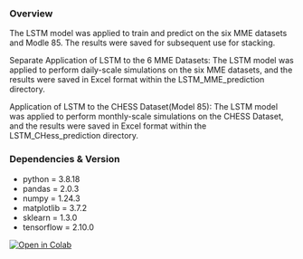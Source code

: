 ### Overview
The LSTM model was applied to train and predict on the six MME datasets and Modle 85. The results were saved for subsequent use for stacking.

Separate Application of LSTM to the 6 MME Datasets:
The LSTM model was applied to perform daily-scale simulations on the six MME datasets, and the results were saved in Excel format within the LSTM_MME_prediction directory.

Application of LSTM to the CHESS Dataset(Model 85):
The LSTM model was applied to perform monthly-scale simulations on the CHESS Dataset, and the results were saved in Excel format within the LSTM_CHess_prediction directory.

### Dependencies & Version
- python = 3.8.18
- pandas = 2.0.3
- numpy = 1.24.3
- matplotlib = 3.7.2
- sklearn = 1.3.0
- tensorflow = 2.10.0


[![Open in Colab](https://colab.research.google.com/assets/colab-badge.svg)](
https://colab.research.google.com/github/JYHYL/EART60702-Group3/blob/LSTM_prediction/LSTM.ipynb)
